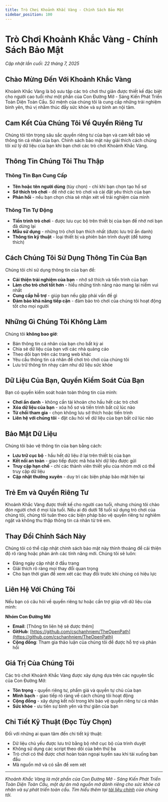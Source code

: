 ```yaml
---
title: Trò Chơi Khoảnh Khắc Vàng - Chính Sách Bảo Mật
sidebar_position: 100
---
```


# Trò Chơi Khoảnh Khắc Vàng - Chính Sách Bảo Mật

*Cập nhật lần cuối: 22 tháng 7, 2025*

## Chào Mừng Đến Với Khoảnh Khắc Vàng

Khoảnh Khắc Vàng là bộ sưu tập các trò chơi thư giãn được thiết kế đặc biệt cho người cao tuổi như một phần của Con Đường Mở - Sáng Kiến Phát Triển Toàn Diện Toàn Cầu. Sứ mệnh của chúng tôi là cung cấp những trải nghiệm bình yên, thú vị nhằm thúc đẩy sức khỏe và sự bình an nội tâm.

## Cam Kết Của Chúng Tôi Về Quyền Riêng Tư

Chúng tôi tôn trọng sâu sắc quyền riêng tư của bạn và cam kết bảo vệ thông tin cá nhân của bạn. Chính sách bảo mật này giải thích cách chúng tôi xử lý dữ liệu của bạn khi bạn chơi các trò chơi Khoảnh Khắc Vàng.

## Thông Tin Chúng Tôi Thu Thập

### Thông Tin Bạn Cung Cấp
- **Tên hoặc tên người dùng** (tùy chọn) - chỉ khi bạn chọn tạo hồ sơ
- **Sở thích trò chơi** - để nhớ các trò chơi và cài đặt yêu thích của bạn
- **Phản hồi** - nếu bạn chọn chia sẻ nhận xét về trải nghiệm của mình

### Thông Tin Tự Động
- **Tiến trình trò chơi** - được lưu cục bộ trên thiết bị của bạn để nhớ nơi bạn đã dừng lại
- **Mẫu sử dụng** - những trò chơi bạn thích nhất (được lưu trữ ẩn danh)
- **Thông tin kỹ thuật** - loại thiết bị và phiên bản trình duyệt (để tương thích)

## Cách Chúng Tôi Sử Dụng Thông Tin Của Bạn

Chúng tôi chỉ sử dụng thông tin của bạn để:
- **Cải thiện trải nghiệm của bạn** - nhớ sở thích và tiến trình của bạn
- **Làm cho trò chơi tốt hơn** - hiểu những tính năng nào mang lại niềm vui nhất
- **Cung cấp hỗ trợ** - giúp bạn nếu gặp phải vấn đề gì
- **Đảm bảo khả năng tiếp cận** - đảm bảo trò chơi của chúng tôi hoạt động tốt cho mọi người

## Những Gì Chúng Tôi Không Làm

Chúng tôi **không bao giờ**:
- Bán thông tin cá nhân của bạn cho bất kỳ ai
- Chia sẻ dữ liệu của bạn với các nhà quảng cáo
- Theo dõi bạn trên các trang web khác
- Yêu cầu thông tin cá nhân để chơi trò chơi của chúng tôi
- Lưu trữ thông tin nhạy cảm như dữ liệu sức khỏe

## Dữ Liệu Của Bạn, Quyền Kiểm Soát Của Bạn

Bạn có quyền kiểm soát hoàn toàn thông tin của mình:
- **Chơi ẩn danh** - không cần tài khoản cho hầu hết các trò chơi
- **Xóa dữ liệu của bạn** - xóa hồ sơ và tiến trình bất cứ lúc nào
- **Từ chối tham gia** - chọn không lưu sở thích hoặc tiến trình
- **Liên hệ với chúng tôi** - đặt câu hỏi về dữ liệu của bạn bất cứ lúc nào

## Bảo Mật Dữ Liệu

Chúng tôi bảo vệ thông tin của bạn bằng cách:
- **Lưu trữ cục bộ** - hầu hết dữ liệu ở lại trên thiết bị của bạn
- **Kết nối an toàn** - giao tiếp được mã hóa khi dữ liệu được gửi
- **Truy cập hạn chế** - chỉ các thành viên thiết yếu của nhóm mới có thể truy cập dữ liệu
- **Cập nhật thường xuyên** - duy trì các biện pháp bảo mật hiện tại

## Trẻ Em và Quyền Riêng Tư

Khoảnh Khắc Vàng được thiết kế cho người cao tuổi, nhưng chúng tôi chào đón người chơi ở mọi lứa tuổi. Nếu ai đó dưới 18 tuổi sử dụng trò chơi của chúng tôi, chúng tôi tuân theo các biện pháp bảo vệ quyền riêng tư nghiêm ngặt và không thu thập thông tin cá nhân từ trẻ em.

## Thay Đổi Chính Sách Này

Chúng tôi có thể cập nhật chính sách bảo mật này thỉnh thoảng để cải thiện độ rõ ràng hoặc phản ánh các tính năng mới. Chúng tôi sẽ luôn:
- Đăng ngày cập nhật ở đầu trang
- Giải thích rõ ràng mọi thay đổi quan trọng
- Cho bạn thời gian để xem xét các thay đổi trước khi chúng có hiệu lực

## Liên Hệ Với Chúng Tôi

Nếu bạn có câu hỏi về quyền riêng tư hoặc cần trợ giúp với dữ liệu của mình:

**Nhóm Con Đường Mở**
- **Email**: [Thông tin liên hệ sẽ được thêm]
- **GitHub**: [https://github.com/cschanhniem/TheOpenPath](https://github.com/cschanhniem/TheOpenPath)
- **Cộng đồng**: Tham gia thảo luận của chúng tôi để được hỗ trợ và phản hồi

## Giá Trị Của Chúng Tôi

Các trò chơi Khoảnh Khắc Vàng được xây dựng dựa trên các nguyên tắc của Con Đường Mở:
- **Tôn trọng** - quyền riêng tư, phẩm giá và quyền tự chủ của bạn
- **Minh bạch** - giao tiếp rõ ràng về cách chúng tôi hoạt động
- **Cộng đồng** - xây dựng kết nối trong khi bảo vệ quyền riêng tư cá nhân
- **Sức khỏe** - ưu tiên sự bình yên và thư giãn của bạn

## Chi Tiết Kỹ Thuật (Đọc Tùy Chọn)

Đối với những ai quan tâm đến chi tiết kỹ thuật:
- Dữ liệu chủ yếu được lưu trữ bằng bộ nhớ cục bộ của trình duyệt
- Không sử dụng các script theo dõi của bên thứ ba
- Trò chơi có thể được chơi hoàn toàn ngoại tuyến sau khi tải xuống ban đầu
- Mã nguồn mở và có sẵn để xem xét

---

*Khoảnh Khắc Vàng là một phần của Con Đường Mở - Sáng Kiến Phát Triển Toàn Diện Toàn Cầu, một dự án mã nguồn mở dành riêng cho sức khỏe cá nhân và sự phát triển toàn cầu. Tìm hiểu thêm tại [tài liệu chính](/) của chúng tôi.*
